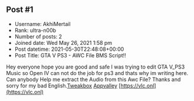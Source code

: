## Post #1
- Username: AkhiMertail
- Rank: ultra-n00b
- Number of posts: 2
- Joined date: Wed May 26, 2021 1:58 pm
- Post datetime: 2021-05-30T22:48:08+00:00
- Post Title: GTA V PS3 - AWC File BMS Script!!

Hey everyone hope you are good and safe
I was trying to edit GTA V_PS3 Music so Open IV can not do the job for ps3 and thats why im writing here.
Can anybody Help me extract the Audio from this Awc File?
Thanks and sorry for my bad English.[Tweakbox](https://tweakbox.mobi/) [Appvalley](https://getappvalley.com/) [https://vlc.onl](https://vlc.onl)
